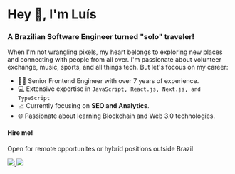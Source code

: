 <h1>Hey 👋, I'm Luís</h1>
<h3>A Brazilian Software Engineer turned "solo" traveler!</h3>

<p>When I'm not wrangling pixels, my heart belongs to exploring new places and connecting with people from all over. I'm passionate about volunteer exchange, music, sports, and all things tech. But let's focous on my career:</p>

- 🧑‍💻 Senior Frontend Engineer with over 7 years of experience.
- 💻 Extensive expertise in <code>JavaScript, React.js, Next.js, and TypeScript</code>
- 📈 Currently focusing on **SEO and Analytics**.
- 🌐 Passionate about learning Blockchain and Web 3.0 technologies.

<h4>Hire me!</h4>
<p>Open for remote opportunites or hybrid positions outside Brazil</p>
<p>
    <a
    href="https://web.whatsapp.com/send?phone=+5511993028124"
    alt="WhatsApp"
    target="blank"
  >
    <img src="https://img.shields.io/badge/WhatsApp-25D366?style=for-the-badge&logo=whatsapp&logoColor=white" />
  </a>
  <a
    href="https://www.linkedin.com/in/luisslanca"
    alt="LinkedIn"
    target="blank"
  >
    <img src="https://img.shields.io/badge/linkedin-%230077B5.svg?style=for-the-badge&logo=linkedin&logoColor=white" />
  </a>
</p>
